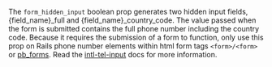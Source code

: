 The `form_hidden_input` boolean prop generates two hidden input fields, {field_name}_full and {field_name}_country_code. The value passed when the form is submitted contains the full phone number including the country code. Because it requires the submission of a form to function, only use this prop on Rails phone number elements within html form tags `<form>/<form>` or [pb_forms](https://playbook.powerapp.cloud/kits/form). Read the [intl-tel-input](https://www.npmjs.com/package/intl-tel-input) docs for more information.